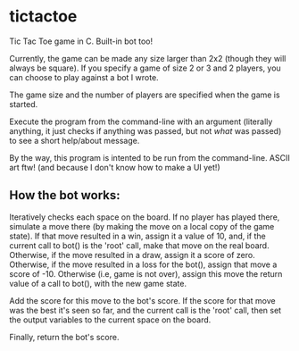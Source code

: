 # tictactoe

Tic Tac Toe game in C. Built-in bot too!

Currently, the game can be made any size larger than 2x2 (though they will always be square). If you specify a game of size 2 or 3 and 2 players, you can choose to play against a bot I wrote.

The game size and the number of players are specified when the game is started.

Execute the program from the command-line with an argument (literally anything, it just checks if anything was passed, but not *what* was passed) to see a short help/about message.

By the way, this program is intented to be run from the command-line. ASCII art ftw! (and because I don't know how to make a UI yet!)

How the bot works:
-

Iteratively checks each space on the board. If no player has played there, simulate a move there (by making the move on a local copy of the game state). If that move resulted in a win, assign it a value of 10, and, if the current call to bot() is the 'root' call, make that move on the real board. Otherwise, if the move resulted in a draw, assign it a score of zero. Otherwise, if the move resulted in a loss for the bot(), assign that move a score of -10. Otherwise (i.e, game is not over), assign this move the return value of a call to bot(), with the new game state.

Add the score for this move to the bot's score. If the score for that move was the best it's seen so far, and the current call is the 'root' call, then set the output variables to the current space on the board.

Finally, return the bot's score.
